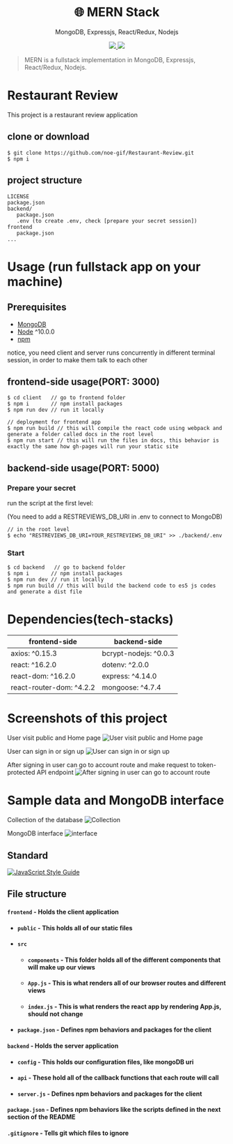 <h1 align="center">
🌐 MERN Stack
</h1>
<p align="center">
MongoDB, Expressjs, React/Redux, Nodejs
</p>

<p align="center">
   <a href="https://travis-ci.com/amazingandyyy/mern">
      <img src="https://travis-ci.com/amazingandyyy/mern.svg?branch=master" />
   </a>
   <a href="https://circleci.com/gh/amazingandyyy/mern">
      <img src="https://circleci.com/gh/amazingandyyy/mern.svg?style=svg" />
   </a>
</p>

> MERN is a fullstack implementation in MongoDB, Expressjs, React/Redux, Nodejs.

# Restaurant Review
This project is a restaurant review application

## clone or download
```terminal
$ git clone https://github.com/noe-gif/Restaurant-Review.git
$ npm i
```

## project structure
```terminal
LICENSE
package.json
backend/
   package.json
   .env (to create .env, check [prepare your secret session])
frontend
   package.json
...
```

# Usage (run fullstack app on your machine)

## Prerequisites
- [MongoDB](https://gist.github.com/nrollr/9f523ae17ecdbb50311980503409aeb3)
- [Node](https://nodejs.org/en/download/) ^10.0.0
- [npm](https://nodejs.org/en/download/package-manager/)

notice, you need client and server runs concurrently in different terminal session, in order to make them talk to each other

## frontend-side usage(PORT: 3000)
```terminal
$ cd client   // go to frontend folder
$ npm i       // npm install packages
$ npm run dev // run it locally

// deployment for frontend app
$ npm run build // this will compile the react code using webpack and generate a folder called docs in the root level
$ npm run start // this will run the files in docs, this behavior is exactly the same how gh-pages will run your static site
```

## backend-side usage(PORT: 5000)

### Prepare your secret

run the script at the first level:

(You need to add a RESTREVIEWS_DB_URI in .env to connect to MongoDB)

```terminal
// in the root level
$ echo "RESTREVIEWS_DB_URI=YOUR_RESTREVIEWS_DB_URI" >> ./backend/.env
```

### Start

```terminal
$ cd backend   // go to backend folder
$ npm i       // npm install packages
$ npm run dev // run it locally
$ npm run build // this will build the backend code to es5 js codes and generate a dist file
```

# Dependencies(tech-stacks)
frontend-side | backend-side
--- | ---
axios: ^0.15.3 | bcrypt-nodejs: ^0.0.3
react: ^16.2.0 | dotenv: ^2.0.0
react-dom: ^16.2.0 | express: ^4.14.0
react-router-dom: ^4.2.2 | mongoose: ^4.7.4

# Screenshots of this project

User visit public and Home page
![User visit public and Home page](http://i.imgur.com/ORCGHHY.png)

User can sign in or sign up
![User can sign in or sign up](http://i.imgur.com/rrmbU5I.png)

After signing in user can go to account route and make request to token-protected API endpoint
![After signing in user can go to account route](http://i.imgur.com/FzLB51u.png)

# Sample data and MongoDB interface

Collection of the database
![Collection](http://i.imgur.com/ORCGHHY.png)

MongoDB interface
![interface](http://i.imgur.com/rrmbU5I.png)

## Standard

[![JavaScript Style Guide](https://cdn.rawgit.com/standard/standard/master/badge.svg)](https://github.com/standard/standard)

## File structure
#### `frontend` - Holds the client application
- #### `public` - This holds all of our static files
- #### `src`
    - #### `components` - This folder holds all of the different components that will make up our views
    - #### `App.js` - This is what renders all of our browser routes and different views
    - #### `index.js` - This is what renders the react app by rendering App.js, should not change
- #### `package.json` - Defines npm behaviors and packages for the client
#### `backend` - Holds the server application
- #### `config` - This holds our configuration files, like mongoDB uri
- #### `api` - These hold all of the callback functions that each route will call
- #### `server.js` - Defines npm behaviors and packages for the client
#### `package.json` - Defines npm behaviors like the scripts defined in the next section of the README
#### `.gitignore` - Tells git which files to ignore
